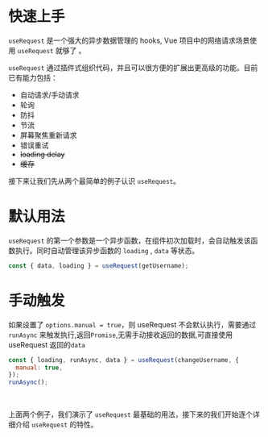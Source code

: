 # 快速上手

`useRequest` 是一个强大的异步数据管理的 hooks, Vue 项目中的网络请求场景使用 `useRequest` 就够了 。

`useRequest` 通过插件式组织代码，并且可以很方便的扩展出更高级的功能。目前已有能力包括：

- 自动请求/手动请求
- 轮询
- 防抖
- 节流
- 屏幕聚焦重新请求
- 错误重试
- ~~loading delay~~
- ~~缓存~~

接下来让我们先从两个最简单的例子认识 `useRequest`。

# 默认用法

`useRequest` 的第一个参数是一个异步函数，在组件初次加载时，会自动触发该函数执行。同时自动管理该异步函数的 `loading` , `data` 等状态。

```js
const { data, loading } = useRequest(getUsername);
```

# 手动触发

如果设置了 `options.manual = true`，则 useRequest 不会默认执行，需要通过 `runAsync` 来触发执行,返回`Promise`,无需手动接收返回的数据,可直接使用 useRequest 返回的`data`

```js
const { loading, runAsync, data } = useRequest(changeUsername, {
  manual: true,
});
runAsync();
```

<br />

上面两个例子，我们演示了 `useRequest` 最基础的用法，接下来的我们开始逐个详细介绍 `useRequest` 的特性。

